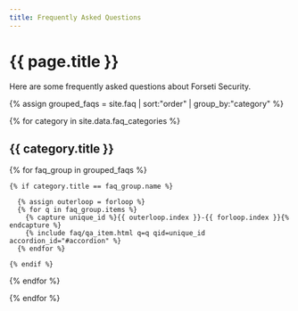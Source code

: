 ```yaml
---
title: Frequently Asked Questions 
---
```

# {{ page.title }}

Here are some frequently asked questions about Forseti Security.

{% assign grouped_faqs = site.faq | sort:"order" | group_by:"category" %}

<div class="panel-group" id="accordion">

{% for category in site.data.faq_categories %}

  <h2 id="{{ category.title | slugify }}">{{ category.title }}</h2>

  {% for faq_group in grouped_faqs %}

    {% if category.title == faq_group.name %}

      {% assign outerloop = forloop %}
      {% for q in faq_group.items %}
        {% capture unique_id %}{{ outerloop.index }}-{{ forloop.index }}{% endcapture %}
        {% include faq/qa_item.html q=q qid=unique_id accordion_id="#accordion" %}
      {% endfor %}

    {% endif %}

  {% endfor %}

{% endfor %}

</div>

